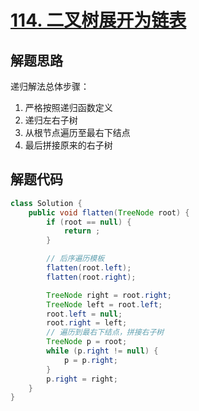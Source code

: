 # [114. 二叉树展开为链表](https://leetcode-cn.com/problems/flatten-binary-tree-to-linked-list/)

## 解题思路

递归解法总体步骤：

1. 严格按照递归函数定义
2. 递归左右子树
3. 从根节点遍历至最右下结点
4. 最后拼接原来的右子树

## 解题代码

```java
class Solution {
    public void flatten(TreeNode root) {
        if (root == null) {
            return ;
        }

        // 后序遍历模板
        flatten(root.left);
        flatten(root.right);

        TreeNode right = root.right;
        TreeNode left = root.left;
        root.left = null;
        root.right = left;
        // 遍历到最右下结点，拼接右子树
        TreeNode p = root;
        while (p.right != null) {
            p = p.right;
        }
        p.right = right;
    }
}
```
